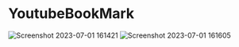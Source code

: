 # YoutubeBookMark
![Screenshot 2023-07-01 161421](https://github.com/DanishAli232/YoutubeBookMark/assets/108417664/811b4ae6-ccc8-41a9-a481-2113449e2ceb)
![Screenshot 2023-07-01 161605](https://github.com/DanishAli232/YoutubeBookMark/assets/108417664/81d14bd3-0f96-4584-b902-03d5c9ac1c20)
